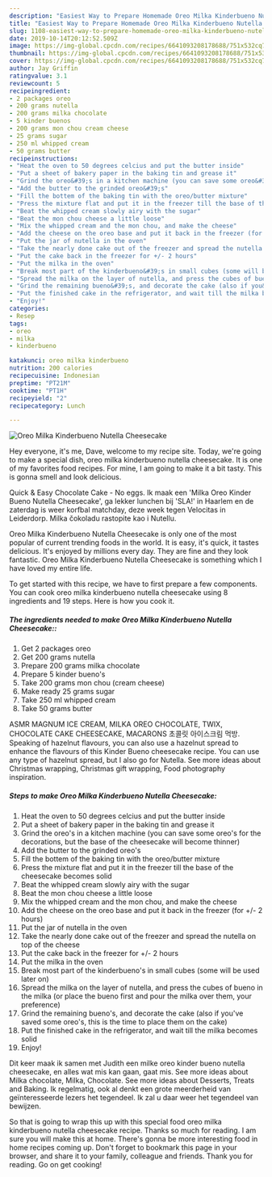 ```yaml
---
description: "Easiest Way to Prepare Homemade Oreo Milka Kinderbueno Nutella Cheesecake"
title: "Easiest Way to Prepare Homemade Oreo Milka Kinderbueno Nutella Cheesecake"
slug: 1108-easiest-way-to-prepare-homemade-oreo-milka-kinderbueno-nutella-cheesecake
date: 2019-10-14T20:12:52.509Z
image: https://img-global.cpcdn.com/recipes/6641093208178688/751x532cq70/oreo-milka-kinderbueno-nutella-cheesecake-recipe-main-photo.jpg
thumbnail: https://img-global.cpcdn.com/recipes/6641093208178688/751x532cq70/oreo-milka-kinderbueno-nutella-cheesecake-recipe-main-photo.jpg
cover: https://img-global.cpcdn.com/recipes/6641093208178688/751x532cq70/oreo-milka-kinderbueno-nutella-cheesecake-recipe-main-photo.jpg
author: Jay Griffin
ratingvalue: 3.1
reviewcount: 5
recipeingredient:
- 2 packages oreo
- 200 grams nutella
- 200 grams milka chocolate
- 5 kinder buenos
- 200 grams mon chou cream cheese
- 25 grams sugar
- 250 ml whipped cream
- 50 grams butter
recipeinstructions:
- "Heat the oven to 50 degrees celcius and put the butter inside"
- "Put a sheet of bakery paper in the baking tin and grease it"
- "Grind the oreo&#39;s in a kitchen machine (you can save some oreo&#39;s for the decorations, but the base of the cheesecake will become thinner)"
- "Add the butter to the grinded oreo&#39;s"
- "Fill the bottem of the baking tin with the oreo/butter mixture"
- "Press the mixture flat and put it in the freezer till the base of the cheesecake becomes solid"
- "Beat the whipped cream slowly airy with the sugar"
- "Beat the mon chou cheese a little loose"
- "Mix the whipped cream and the mon chou, and make the cheese"
- "Add the cheese on the oreo base and put it back in the freezer (for +/- 2 hours)"
- "Put the jar of nutella in the oven"
- "Take the nearly done cake out of the freezer and spread the nutella on top of the cheese"
- "Put the cake back in the freezer for +/- 2 hours"
- "Put the milka in the oven"
- "Break most part of the kinderbueno&#39;s in small cubes (some will be used later on)"
- "Spread the milka on the layer of nutella, and press the cubes of bueno in the milka (or place the bueno first and pour the milka over them, your preference)"
- "Grind the remaining bueno&#39;s, and decorate the cake (also if you&#39;ve saved some oreo&#39;s, this is the time to place them on the cake)"
- "Put the finished cake in the refrigerator, and wait till the milka becomes solid"
- "Enjoy!"
categories:
- Resep
tags:
- oreo
- milka
- kinderbueno

katakunci: oreo milka kinderbueno
nutrition: 200 calories
recipecuisine: Indonesian
preptime: "PT21M"
cooktime: "PT1H"
recipeyield: "2"
recipecategory: Lunch

---
```



![Oreo Milka Kinderbueno Nutella Cheesecake](https://img-global.cpcdn.com/recipes/6641093208178688/751x532cq70/oreo-milka-kinderbueno-nutella-cheesecake-recipe-main-photo.jpg)

Hey everyone, it's me, Dave, welcome to my recipe site. Today, we're going to make a special dish, oreo milka kinderbueno nutella cheesecake. It is one of my favorites food recipes. For mine, I am going to make it a bit tasty. This is gonna smell and look delicious.

Quick &amp; Easy Chocolate Cake - No eggs. Ik maak een &#39;Milka Oreo Kinder Bueno Nutella Cheesecake&#39;, ga lekker lunchen bij &#39;SLA!&#39; in Haarlem en de zaterdag is weer korfbal matchday, deze week tegen Velocitas in Leiderdorp. Milka čokoladu rastopite kao i Nutellu.

Oreo Milka Kinderbueno Nutella Cheesecake is only one of the most popular of current trending foods in the world. It is easy, it's quick, it tastes delicious. It's enjoyed by millions every day. They are fine and they look fantastic. Oreo Milka Kinderbueno Nutella Cheesecake is something which I have loved my entire life.


To get started with this recipe, we have to first prepare a few components. You can cook oreo milka kinderbueno nutella cheesecake using 8 ingredients and 19 steps. Here is how you cook it.

##### The ingredients needed to make Oreo Milka Kinderbueno Nutella Cheesecake::

1. Get 2 packages oreo
1. Get 200 grams nutella
1. Prepare 200 grams milka chocolate
1. Prepare 5 kinder bueno&#39;s
1. Take 200 grams mon chou (cream cheese)
1. Make ready 25 grams sugar
1. Take 250 ml whipped cream
1. Take 50 grams butter


ASMR MAGNUM ICE CREAM, MILKA OREO CHOCOLATE, TWIX, CHOCOLATE CAKE CHEESECAKE, MACARONS 초콜릿 아이스크림 먹방. Speaking of hazelnut flavours, you can also use a hazelnut spread to enhance the flavours of this Kinder Bueno cheesecake recipe. You can use any type of hazelnut spread, but I also go for Nutella. See more ideas about Christmas wrapping, Christmas gift wrapping, Food photography inspiration. 

##### Steps to make Oreo Milka Kinderbueno Nutella Cheesecake:

1. Heat the oven to 50 degrees celcius and put the butter inside
1. Put a sheet of bakery paper in the baking tin and grease it
1. Grind the oreo&#39;s in a kitchen machine (you can save some oreo&#39;s for the decorations, but the base of the cheesecake will become thinner)
1. Add the butter to the grinded oreo&#39;s
1. Fill the bottem of the baking tin with the oreo/butter mixture
1. Press the mixture flat and put it in the freezer till the base of the cheesecake becomes solid
1. Beat the whipped cream slowly airy with the sugar
1. Beat the mon chou cheese a little loose
1. Mix the whipped cream and the mon chou, and make the cheese
1. Add the cheese on the oreo base and put it back in the freezer (for +/- 2 hours)
1. Put the jar of nutella in the oven
1. Take the nearly done cake out of the freezer and spread the nutella on top of the cheese
1. Put the cake back in the freezer for +/- 2 hours
1. Put the milka in the oven
1. Break most part of the kinderbueno&#39;s in small cubes (some will be used later on)
1. Spread the milka on the layer of nutella, and press the cubes of bueno in the milka (or place the bueno first and pour the milka over them, your preference)
1. Grind the remaining bueno&#39;s, and decorate the cake (also if you&#39;ve saved some oreo&#39;s, this is the time to place them on the cake)
1. Put the finished cake in the refrigerator, and wait till the milka becomes solid
1. Enjoy!


Dit keer maak ik samen met Judith een milke oreo kinder bueno nutella cheesecake, en alles wat mis kan gaan, gaat mis. See more ideas about Milka chocolate, Milka, Chocolate. See more ideas about Desserts, Treats and Baking. Ik regelmatig, ook al denkt een grote meerderheid van geïnteresseerde lezers het tegendeel. Ik zal u daar weer het tegendeel van bewijzen. 

So that is going to wrap this up with this special food oreo milka kinderbueno nutella cheesecake recipe. Thanks so much for reading. I am sure you will make this at home. There's gonna be more interesting food in home recipes coming up. Don't forget to bookmark this page in your browser, and share it to your family, colleague and friends. Thank you for reading. Go on get cooking!
